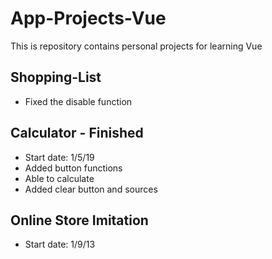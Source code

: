 # App-Projects-Vue
This is repository contains personal projects for learning Vue

## Shopping-List
- Fixed the disable function

## Calculator - Finished
- Start date: 1/5/19
- Added button functions
- Able to calculate
- Added clear button and sources

## Online Store Imitation
- Start date: 1/9/13